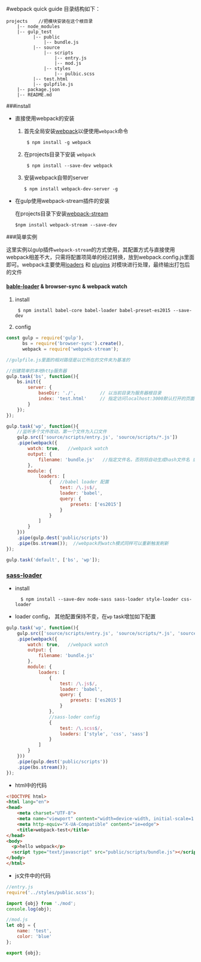 #webpack quick guide
目录结构如下：
```
projects    //把模块安装在这个根目录
    |-- node_modules      
    |-- gulp_test
		  |-- public
			  |-- bundle.js
		  |-- source
			  |-- scripts
			      |-- entry.js
			      |-- mod.js
			  |-- styles
				  |-- pulbic.scss
		  |-- test.html
	      |-- gulpfile.js
    |-- package.json
    |-- README.md
```  
###install
*	直接使用webpack的安装
	1. 首先全局安装[webpack](http://webpack.github.io/docs/tutorials/getting-started/)以便使用`webpack`命令
	
			$ npm install -g webpack 
		
	2. 在projects目录下安装 `webpack` 
	
		
			$ npm install --save-dev webpack
		
	
	3. 	安装webpack自带的server
			
			$ npm install webpack-dev-server -g
			
*	在gulp使用webpack-stream插件的安装

	在projects目录下安装[webpack-stream](https://www.npmjs.com/package/webpack-stream)
	
		$npm install webpack-stream --save-dev
		
###简单实例

这里实例以gulp插件`webpack-stream`的方式使用，其配置方式与直接使用webpack相差不大，只需将配置项简单的经过转换，放到webpack.config.js里面即可。webpack主要使用[loaders](http://webpack.github.io/docs/using-loaders.html) 和 [plugins](http://webpack.github.io/docs/using-plugins.html) 对模块进行处理，最终输出打包后的文件

#### [bable-loader](https://github.com/babel/babel-loader) & browser-sync & webpack watch 
1. install

		$ npm install babel-core babel-loader babel-preset-es2015 --save-dev
 
2. config
```javascript
const gulp = require('gulp'),
	  bs = require('browser-sync').create(),
	  webpack = require('webpack-stream');

//gulpfile.js里面的相对路径是以它所在的文件夹为基准的

//创建简单的本地http服务器
gulp.task('bs', function(){
	bs.init({
		server: {
			baseDir: './',         // 以当前目录为服务器根目录
			index: 'test.html'     // 指定访问localhost:3000默认打开的页面
		}
	});
});

gulp.task('wp', function(){
	//监听多个文件改动，第一个文件为入口文件
	gulp.src(['source/scripts/entry.js', 'source/scripts/*.js'])  
	.pipe(webpack({
		watch: true,   //webpack watch
		output: {
			filename: 'bundle.js'   //指定文件名，否则将自动生成hash文件名 或者 main.js
		},
		module: {
			loaders: [
				{   //babel loader 配置
					test: /\.js$/,
					loader: 'babel',
					query: {
						presets: ['es2015']
					}
				}
			]
		}
	}))
	.pipe(gulp.dest('public/scripts'))
	.pipe(bs.stream());  //webpack的watch模式同样可以重新触发刷新
});

gulp.task('default', ['bs', 'wp']);

```

### [sass-loader](https://www.npmjs.com/package/sass-loader)
* install 
		
		$ npm install --save-dev node-sass sass-loader style-loader css-loader
				
* loader config， 其他配置保持不变，在`wp` task增加如下配置
```javascript
gulp.task('wp', function(){
	gulp.src(['source/scripts/entry.js', 'source/scripts/*.js', 'source/styles/*.scss'])  //增加对scss文件的监听
	.pipe(webpack({
		watch: true,   //webpack watch
		output: {
			filename: 'bundle.js'   
		},
		module: {
			loaders: [
				{   
					test: /\.js$/,
					loader: 'babel',
					query: {
						presets: ['es2015']
					}
				},
				//sass-loder config
				{
					test: /\.scss$/,
					loaders: ['style', 'css', 'sass']
				}
			]
		}
	}))
	.pipe(gulp.dest('public/scripts'))
	.pipe(bs.stream());  
});

``` 
* html中的代码
```html
<!DOCTYPE html>
<html lang="en">
<head>
    <meta charset="UTF-8">
    <meta name="viewport" content="width=device-width, initial-scale=1.0">
    <meta http-equiv="X-UA-Compatible" content="ie=edge">
    <title>webpack-test</title>
</head>
<body>
  <p>hello webpack</p>
  <script type="text/javascript" src="public/scripts/bundle.js"></script>
</body>
</html>
```
* js文件中的代码
```javascript
//entry.js
require('../styles/public.scss');

import {obj} from './mod';
console.log(obj);

//mod.js
let obj = {
    name: 'test',
    color: 'blue'
};

export {obj};
```
